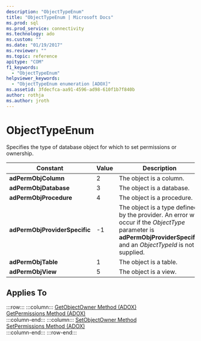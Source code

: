 ```yaml
---
description: "ObjectTypeEnum"
title: "ObjectTypeEnum | Microsoft Docs"
ms.prod: sql
ms.prod_service: connectivity
ms.technology: ado
ms.custom: ""
ms.date: "01/19/2017"
ms.reviewer: ""
ms.topic: reference
apitype: "COM"
f1_keywords: 
  - "ObjectTypeEnum"
helpviewer_keywords: 
  - "ObjectTypeEnum enumeration [ADOX]"
ms.assetid: 3fdecfca-aa91-4596-ad98-610f1b7f840b
author: rothja
ms.author: jroth
---
```

# ObjectTypeEnum
Specifies the type of database object for which to set permissions or ownership.  
  
|Constant|Value|Description|  
|--------------|-----------|-----------------|  
|**adPermObjColumn**|2|The object is a column.|  
|**adPermObjDatabase**|3|The object is a database.|  
|**adPermObjProcedure**|4|The object is a procedure.|  
|**adPermObjProviderSpecific**|-1|The object is a type defined by the provider. An error will occur if the *ObjectType* parameter is **adPermObjProviderSpecific** and an *ObjectTypeId* is not supplied.|  
|**adPermObjTable**|1|The object is a table.|  
|**adPermObjView**|5|The object is a view.|  
  
## Applies To  

:::row:::
    :::column:::
        [GetObjectOwner Method (ADOX)](./getobjectowner-method-adox.md)  
        [GetPermissions Method (ADOX)](./getpermissions-method-adox.md)  
    :::column-end:::
    :::column:::
        [SetObjectOwner Method](./setobjectowner-method.md)  
        [SetPermissions Method (ADOX)](./setpermissions-method-adox.md)  
    :::column-end:::
:::row-end:::